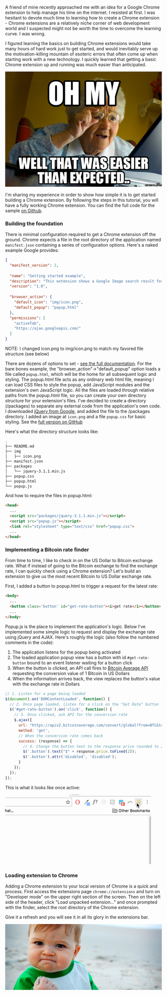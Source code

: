 A friend of mine recently approached me with an idea for a Google Chrome extension to help manage his time on the internet.  I resisted at first.  I was hesitant to devote much time to learning how to create a Chrome extension - Chrome extensions are a relatively niche corner of web development world and I suspected might not be worth the time to overcome the learning curve.  I was wrong.

I figured learning the basics on building Chrome extensions would take many hours of hard work just to get started, and would inevitably serve up the motivation-killing mountain of esoteric errors that often come up when starting work with a new technology.  I quickly learned that getting a basic Chrome extension up and running was much easier than anticipated.

![That was easier than I expected!](/img/easier_than_expected.jpg)

I'm sharing my experience in order to show how simple it is to get started building a Chrome extension.  By following the steps in this tutorial, you will have a fully working Chrome extension.  You can find the full code for the sample [on Github](https://github.com/rfleury2/chrome-extension-bitcoin-example).

### Building the foundation

There is minimal configuration required to get a Chrome extension off the ground.  Chrome expects a file in the root directory of the application named ```manifest.json``` containing a series of configuration options.  Here's a naked example Google provides:

```json
{
  "manifest_version": 2,

  "name": "Getting started example",
  "description": "This extension shows a Google Image search result for the current page",
  "version": "1.0",

  "browser_action": {
    "default_icon": "img/icon.png",
    "default_popup": "popup.html"
  },
  "permissions": [
    "activeTab",
    "https://ajax.googleapis.com/"
  ]
}
```
NOTE: I changed icon.png to img/icon.png to match my favored file structure (see below)

There are dozens of options to set - [see the full documentation](https://developer.chrome.com/extensions/manifest).  For the bare bones example, the "browser_action"->"default_popup" option loads a file called ```popup.html```, which will be the home for all subsequent logic and styling.  The popup.html file acts as any ordinary web html file, meaning I can load CSS files to style the popup, add JavaScript modules and the extension's own JavaScript logic.  All the files are loaded through relative paths from the popup.html file, so you can create your own directory structure for your extension's files.  I've decided to create a directory (/packages) to separate any external code from the application's own code.  I downloaded [jQuery from Google](https://developers.google.com/speed/libraries/#jquery), and added the file to the /packages directory.  I added an image at ```icon.png``` and a file ```popup.css``` for basic styling.  See the [full version on GitHub](https://github.com/rfleury2/chrome-extension-bitcoin-example)

Here's what the directory structure looks like:
```
.
├── README.md
├── img
│   ├── icon.png
├── manifest.json
├── packages
│   └── jquery-3.1.1.min.js
├── popup.css
├── popup.html
└── popup.js
```

And how to require the files in popup.html:
```html
<head>
  ...
  <script src="packages/jquery-3.1.1.min.js"></script>
  <script src="popup.js"></script>
  <link rel="stylesheet" type="text/css" href="popup.css">
  ...
</head>
```

### Implementing a Bitcoin rate finder

From time to time, I like to check in on the US Dollar to Bitcoin exchange rate.  What if instead of going to the Bitcoin exchange to find the exchange rate, I can quickly check using a Chrome extension?  Let's build an extension to give us the most recent Bitcoin to US Dollar exchange rate.

First, I added a button to popup.html to trigger a request for the latest rate:

```html
<body>
  ...
  <button class='button' id="get-rate-button"><i>get rate</i></button>
  ...
</body>
```

Popup.js is the place to implement the application's logic.  Below I've implemented some simple logic to request and display the exchange rate using jQuery and AJAX.  Here's roughly the logic (also follow the numbered comments in the code):

1.  The application listens for the popup being activated
2.  The loaded application popup view has a button with id ```#get-rate-button``` bound to an event listener waiting for a button click
3.  When the button is clicked, an API call fires to [Bitcoin Average API](https://apiv2.bitcoinaverage.com/) requesting the conversion value of 1 Bitcoin in US Dollars
4.  When the information arrives back, the view replaces the button's value with the exchange rate in Dollars

```javascript
// 1. Listen for a page being loaded
$(document).on('DOMContentLoaded', function() {
  // 2. Once page loaded, listen for a click on the "Get Rate" button
  $('#get-rate-button').on('click', function() {
    // 3. Once clicked, ask API for the conversion rate
    $.ajax({
      url: "https://apiv2.bitcoinaverage.com/convert/global?from=BTC&to=USD&amount=1",
      method: 'get',
      // When the conversion rate comes back
      success: (response) => {
        // 4. Change the button text to the response price rounded to 2 digits and disable the button
        $('.button').text("$" + response.price.toFixed(2));
        $('.button').attr('disabled', 'disabled');
      }
    });
  });
});
```

This is what it looks like once active:

![Chrome extension demo GIF](/img/bitcoin_rate_demo.gif)

### Loading extension to Chrome

Adding a Chrome extension to your local version of Chrome is a quick and process.  First access the extensions page ```chrome://extensions``` and turn on "Developer mode" on the upper right section of the screen.  Then on the left side of the header, click "Load unpacked extension..." and once prompted with the finder, select the root directory of the Chrome extension.

Give it a refresh and you will see it in all its glory in the extensions bar.

![Success kid builds a Chrome extension](/img/success_kid.jpg)